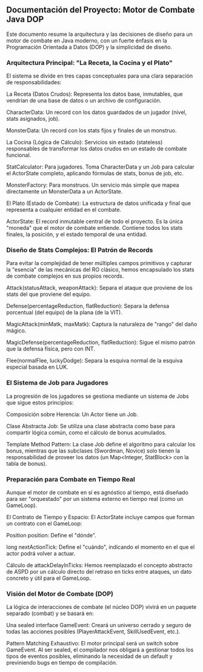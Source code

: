 ## Documentación del Proyecto: Motor de Combate Java DOP
Este documento resume la arquitectura y las decisiones de diseño para un motor de combate en Java moderno, con un fuerte énfasis en la Programación Orientada a Datos (DOP) y la simplicidad de diseño.

### Arquitectura Principal: "La Receta, la Cocina y el Plato"
El sistema se divide en tres capas conceptuales para una clara separación de responsabilidades:

La Receta (Datos Crudos): Representa los datos base, inmutables, que vendrían de una base de datos o un archivo de configuración.

CharacterData: Un record con los datos guardados de un jugador (nivel, stats asignados, job).

MonsterData: Un record con los stats fijos y finales de un monstruo.

La Cocina (Lógica de Cálculo): Servicios sin estado (stateless) responsables de transformar los datos crudos en un estado de combate funcional.

StatCalculator: Para jugadores. Toma CharacterData y un Job para calcular el ActorState completo, aplicando fórmulas de stats, bonus de job, etc.

MonsterFactory: Para monstruos. Un servicio más simple que mapea directamente un MonsterData a un ActorState.

El Plato (Estado de Combate): La estructura de datos unificada y final que representa a cualquier entidad en el combate.

ActorState: El record inmutable central de todo el proyecto. Es la única "moneda" que el motor de combate entiende. Contiene todos los stats finales, la posición, y el estado temporal de una entidad.

### Diseño de Stats Complejos: El Patrón de Records
Para evitar la complejidad de tener múltiples campos primitivos y capturar la "esencia" de las mecánicas del RO clásico, hemos encapsulado los stats de combate complejos en sus propios records.

Attack(statusAttack, weaponAttack): Separa el ataque que proviene de los stats del que proviene del equipo.

Defense(percentageReduction, flatReduction): Separa la defensa porcentual (del equipo) de la plana (de la VIT).

MagicAttack(minMatk, maxMatk): Captura la naturaleza de "rango" del daño mágico.

MagicDefense(percentageReduction, flatReduction): Sigue el mismo patrón que la defensa física, pero con INT.

Flee(normalFlee, luckyDodge): Separa la esquiva normal de la esquiva especial basada en LUK.

### El Sistema de Job para Jugadores
La progresión de los jugadores se gestiona mediante un sistema de Jobs que sigue estos principios:

Composición sobre Herencia: Un Actor tiene un Job.

Clase Abstracta Job: Se utiliza una clase abstracta como base para compartir lógica común, como el cálculo de bonus acumulados.

Template Method Pattern: La clase Job define el algoritmo para calcular los bonus, mientras que las subclases (Swordman, Novice) solo tienen la responsabilidad de proveer los datos (un Map<Integer, StatBlock> con la tabla de bonus).

### Preparación para Combate en Tiempo Real
Aunque el motor de combate en sí es agnóstico al tiempo, está diseñado para ser "orquestado" por un sistema externo en tiempo real (como un GameLoop).

El Contrato de Tiempo y Espacio: El ActorState incluye campos que forman un contrato con el GameLoop:

Position position: Define el "dónde".

long nextActionTick: Define el "cuándo", indicando el momento en el que el actor podrá volver a actuar.

Cálculo de attackDelayInTicks: Hemos reemplazado el concepto abstracto de ASPD por un cálculo directo del retraso en ticks entre ataques, un dato concreto y útil para el GameLoop.

### Visión del Motor de Combate (DOP)
La lógica de interacciones de combate (el núcleo DOP) vivirá en un paquete separado (combat) y se basará en:

Una sealed interface GameEvent: Creará un universo cerrado y seguro de todas las acciones posibles (PlayerAttackEvent, SkillUsedEvent, etc.).

Pattern Matching Exhaustivo: El motor principal será un switch sobre GameEvent. Al ser sealed, el compilador nos obligará a gestionar todos los tipos de eventos posibles, eliminando la necesidad de un default y previniendo bugs en tiempo de compilación.

